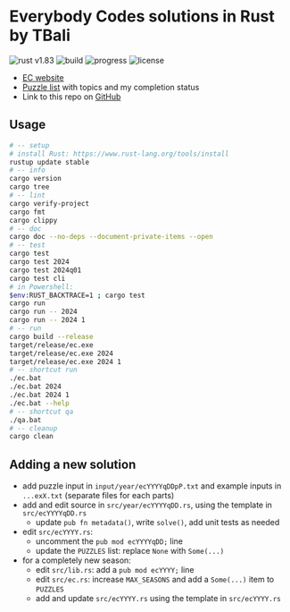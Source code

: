 # Everybody Codes solutions in Rust by TBali

![rust v1.83](https://shields.io/badge/rust-1.83-blue?logo=rust)
![build](https://img.shields.io/github/actions/workflow/status/tbali0524/everybody-codes-rust/qa.yml)
![progress](https://img.shields.io/badge/progress%20⭐-6-yellow)
![license](https://img.shields.io/github/license/tbali0524/everybody-codes-rust)

* [EC website](https://everybody.codes/)
* [Puzzle list](puzzles.md) with topics and my completion status
* Link to this repo on [GitHub](https://github.com/tbali0524/everybody-codes-rust)

## Usage

```sh
# -- setup
# install Rust: https://www.rust-lang.org/tools/install
rustup update stable
# -- info
cargo version
cargo tree
# -- lint
cargo verify-project
cargo fmt
cargo clippy
# -- doc
cargo doc --no-deps --document-private-items --open
# -- test
cargo test
cargo test 2024
cargo test 2024q01
cargo test cli
# in Powershell:
$env:RUST_BACKTRACE=1 ; cargo test
cargo run
cargo run -- 2024
cargo run -- 2024 1
# -- run
cargo build --release
target/release/ec.exe
target/release/ec.exe 2024
target/release/ec.exe 2024 1
# -- shortcut run
./ec.bat
./ec.bat 2024
./ec.bat 2024 1
./ec.bat --help
# -- shortcut qa
./qa.bat
# -- cleanup
cargo clean
```

## Adding a new solution

* add puzzle input in `input/year/ecYYYYqDDpP.txt` and example inputs in `...exX.txt` (separate files for each parts)
* add and edit source in `src/year/ecYYYYqDD.rs`, using the template in `src/ecYYYYqDD.rs`
    * update `pub fn metadata()`, write `solve()`, add unit tests as needed
* edit `src/ecYYYY.rs`:
    * uncomment the `pub mod ecYYYYqDD;` line
    * update the `PUZZLES` list: replace `None` with `Some(...)`
* for a completely new season:
    * edit `src/lib.rs`: add a `pub mod ecYYYY;` line
    * edit `src/ec.rs`: increase `MAX_SEASONS` and add a `Some(...)` item to `PUZZLES`
    * add and update `src/ecYYYY.rs` using the template in `src/ecYYYY.rs`
